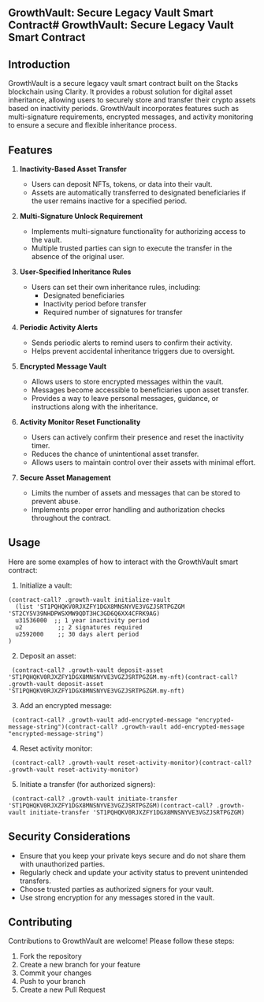 
## GrowthVault: Secure Legacy Vault Smart Contract# GrowthVault: Secure Legacy Vault Smart Contract

## Introduction

GrowthVault is a secure legacy vault smart contract built on the Stacks blockchain using Clarity. It provides a robust solution for digital asset inheritance, allowing users to securely store and transfer their crypto assets based on inactivity periods. GrowthVault incorporates features such as multi-signature requirements, encrypted messages, and activity monitoring to ensure a secure and flexible inheritance process.

## Features

1. **Inactivity-Based Asset Transfer**
   - Users can deposit NFTs, tokens, or data into their vault.
   - Assets are automatically transferred to designated beneficiaries if the user remains inactive for a specified period.

2. **Multi-Signature Unlock Requirement**
   - Implements multi-signature functionality for authorizing access to the vault.
   - Multiple trusted parties can sign to execute the transfer in the absence of the original user.

3. **User-Specified Inheritance Rules**
   - Users can set their own inheritance rules, including:
     - Designated beneficiaries
     - Inactivity period before transfer
     - Required number of signatures for transfer

4. **Periodic Activity Alerts**
   - Sends periodic alerts to remind users to confirm their activity.
   - Helps prevent accidental inheritance triggers due to oversight.

5. **Encrypted Message Vault**
   - Allows users to store encrypted messages within the vault.
   - Messages become accessible to beneficiaries upon asset transfer.
   - Provides a way to leave personal messages, guidance, or instructions along with the inheritance.

6. **Activity Monitor Reset Functionality**
   - Users can actively confirm their presence and reset the inactivity timer.
   - Reduces the chance of unintentional asset transfer.
   - Allows users to maintain control over their assets with minimal effort.

7. **Secure Asset Management**
   - Limits the number of assets and messages that can be stored to prevent abuse.
   - Implements proper error handling and authorization checks throughout the contract.


## Usage

Here are some examples of how to interact with the GrowthVault smart contract:

1. Initialize a vault:
```clarity
(contract-call? .growth-vault initialize-vault 
  (list 'ST1PQHQKV0RJXZFY1DGX8MNSNYVE3VGZJSRTPGZGM 'ST2CY5V39NHDPWSXMW9QDT3HC3GD6Q6XX4CFRK9AG)
  u31536000  ;; 1 year inactivity period
  u2          ;; 2 signatures required
  u2592000    ;; 30 days alert period
)

```

2. Deposit an asset:

```plaintext
 (contract-call? .growth-vault deposit-asset 'ST1PQHQKV0RJXZFY1DGX8MNSNYVE3VGZJSRTPGZGM.my-nft)(contract-call? .growth-vault deposit-asset 'ST1PQHQKV0RJXZFY1DGX8MNSNYVE3VGZJSRTPGZGM.my-nft)

```


3. Add an encrypted message:

```plaintext
 (contract-call? .growth-vault add-encrypted-message "encrypted-message-string")(contract-call? .growth-vault add-encrypted-message "encrypted-message-string")

```


4. Reset activity monitor:

```plaintext
 (contract-call? .growth-vault reset-activity-monitor)(contract-call? .growth-vault reset-activity-monitor)

```


5. Initiate a transfer (for authorized signers):

```plaintext
 (contract-call? .growth-vault initiate-transfer 'ST1PQHQKV0RJXZFY1DGX8MNSNYVE3VGZJSRTPGZGM)(contract-call? .growth-vault initiate-transfer 'ST1PQHQKV0RJXZFY1DGX8MNSNYVE3VGZJSRTPGZGM)

```


## Security Considerations

- Ensure that you keep your private keys secure and do not share them with unauthorized parties.
- Regularly check and update your activity status to prevent unintended transfers.
- Choose trusted parties as authorized signers for your vault.
- Use strong encryption for any messages stored in the vault.


## Contributing

Contributions to GrowthVault are welcome! Please follow these steps:

1. Fork the repository
2. Create a new branch for your feature
3. Commit your changes
4. Push to your branch
5. Create a new Pull Request


